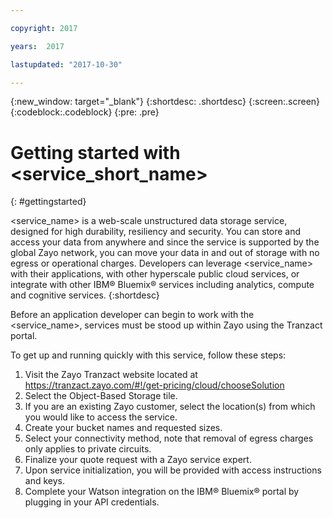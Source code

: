 ```yaml
---

copyright: 2017

years:  2017

lastupdated: "2017-10-30"

---
```


{:new_window: target="_blank"}
{:shortdesc: .shortdesc}
{:screen:.screen}
{:codeblock:.codeblock}
{:pre: .pre}


# Getting started with <service_short_name>
{: #gettingstarted}

<service_name> is a web-scale unstructured data storage service, designed for high durability, resiliency and security. You can store and access your data from anywhere and since the service is supported by the global Zayo network, you can move your data in and out of storage with no egress or operational charges. Developers can leverage <service_name> with their applications, with other hyperscale public cloud services, or integrate with other IBM® Bluemix® services including analytics, compute and cognitive services.
{:shortdesc}


Before an application developer can begin to work with the <service_name>, services must be stood up within Zayo using the Tranzact portal.

To get up and running quickly with this service, follow these steps:

1. Visit the Zayo Tranzact website located at https://tranzact.zayo.com/#!/get-pricing/cloud/chooseSolution
2. Select the Object-Based Storage tile.
3. If you are an existing Zayo customer, select the location(s) from which you would like to access the service.
4. Create your bucket names and requested sizes.
5. Select your connectivity method, note that removal of egress charges only applies to private circuits.
6. Finalize your quote request with a Zayo service expert.
7. Upon service initialization, you will be provided with access instructions and keys.
8. Complete your Watson integration on the IBM® Bluemix® portal by plugging in your API credentials.